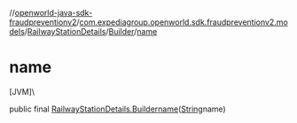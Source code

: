 //[openworld-java-sdk-fraudpreventionv2](../../../../index.md)/[com.expediagroup.openworld.sdk.fraudpreventionv2.models](../../index.md)/[RailwayStationDetails](../index.md)/[Builder](index.md)/[name](name.md)

# name

[JVM]\

public final [RailwayStationDetails.Builder](index.md)[name](name.md)([String](https://docs.oracle.com/javase/8/docs/api/java/lang/String.html)name)
